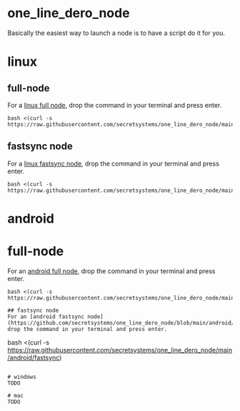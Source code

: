 # one_line_dero_node

Basically the easiest way to launch a node is to have a script do it for you. 

# linux

## full-node
For a [linux full node](https://github.com/secretsystems/one_line_dero_node/blob/main/linux/full), drop the command in your terminal and press enter.

```
bash <(curl -s https://raw.githubusercontent.com/secretsystems/one_line_dero_node/main/linux/full)
```

## fastsync node
For a [linux fastsync node](https://github.com/secretsystems/one_line_dero_node/blob/main/linux/fastsync), drop the command in your terminal and press enter.

```
bash <(curl -s https://raw.githubusercontent.com/secretsystems/one_line_dero_node/main/linux/fastsync)
```

# android

# full-node
For an [android full node](https://github.com/secretsystems/one_line_dero_node/blob/main/android/full), drop the command in your terminal and press enter.

```
bash <(curl -s https://raw.githubusercontent.com/secretsystems/one_line_dero_node/main/android/full)

## fastsync node
For an [android fastsync node](https://github.com/secretsystems/one_line_dero_node/blob/main/android/fastsync), drop the command in your terminal and press enter.

```
bash <(curl -s https://raw.githubusercontent.com/secretsystems/one_line_dero_node/main/android/fastsync)
```

# windows
TODO

# mac
TODO
